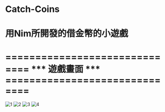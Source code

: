 # Catch-Coins
# 用Nim所開發的借金幣的小遊戲

# ============================== *** 遊戲畫面 *** ==============================
![1](https://github.com/NiYeh/Catch-Coins/assets/108889900/5a5f1b08-08c6-475b-876b-c835d1db97fa)
![2](https://github.com/NiYeh/Catch-Coins/assets/108889900/4d481fbe-c070-4183-be58-fe056fe6052e)
![3](https://github.com/NiYeh/Catch-Coins/assets/108889900/99c655cb-33d3-4910-825c-b27af25793f4)
![4](https://github.com/NiYeh/Catch-Coins/assets/108889900/952031e1-b81c-4996-be7b-2e9d56247d3b)
